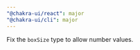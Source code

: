 ```yaml
---
"@chakra-ui/react": major
"@chakra-ui/cli": major
---
```


Fix the `boxSize` type to allow number values.
